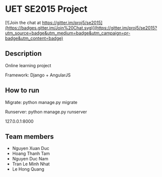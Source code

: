 UET SE2015 Project
=============================

[![Join the chat at https://gitter.im/proj5/se2015](https://badges.gitter.im/Join%20Chat.svg)](https://gitter.im/proj5/se2015?utm_source=badge&utm_medium=badge&utm_campaign=pr-badge&utm_content=badge)

Description
-----------------------------
Online learning project

Framework: Django + AngularJS

How to run
-----------------------------
Migrate:   python manage.py migrate

Runserver: python manage.py runserver

127.0.0.1:8000

Team members
-----------------------------
* Nguyen Xuan Duc
* Hoang Thanh Tam
* Nguyen Duc Nam
* Tran Le Minh Nhat
* Le Hong Quang
